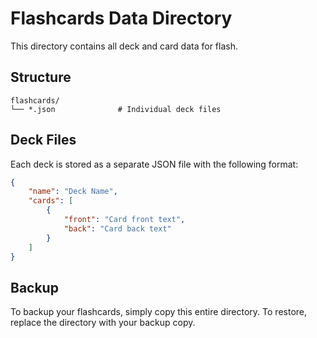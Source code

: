 # Flashcards Data Directory

This directory contains all deck and card data for flash.

## Structure

```
flashcards/
└── *.json              # Individual deck files
```

## Deck Files

Each deck is stored as a separate JSON file with the following format:

```json
{
    "name": "Deck Name",
    "cards": [
        {
            "front": "Card front text",
            "back": "Card back text"
        }
    ]
}
```

## Backup

To backup your flashcards, simply copy this entire directory. To restore, replace the directory with your backup copy.
